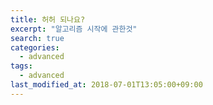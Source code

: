 ```yaml
---
title: 허허 되나요?
excerpt: "알고리즘 시작에 관한것"
search: true
categories:
  - advanced
tags:
  - advanced
last_modified_at: 2018-07-01T13:05:00+09:00
---
```

